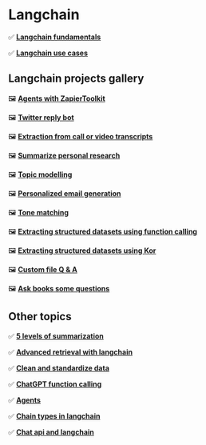 # Langchain

✅ **[Langchain fundamentals](/content/tools/langchain/LangChain%20Cookbook%20Part%201%20-%20Fundamentals.ipynb)**

✅ **[Langchain use cases](/content/tools/langchain/LangChain%20Cookbook%20Part%202%20-%20Use%20Cases.ipynb)**


## Langchain projects gallery

<!-- 🖼️ **[Agents](/content/tools/langchain/projects/agents/Agents.ipynb)** -->

🖼️ **[Agents with ZapierToolkit](/content/tools/langchain/projects/agents/Agents%20+%20ZapierToolkit.ipynb)**

🖼️ **[Twitter reply bot](/content/tools/langchain/projects/agents/Agents%20+%20ZapierToolkit.ipynb)**

🖼️ **[Extraction from call or video transcripts](/content/tools/langchain/projects/data_generation/Working%20With%20Call%20or%20Video%20Transcripts.ipynb)**

🖼️ **[Summarize personal research](/content/tools/langchain/projects/data_generation/Using%20LLMs%20To%20Summarize%20Personal%20Research.ipynb)**

🖼️ **[Topic modelling](/content/tools/langchain/projects/data_generation/Topic%20Modeling%20With%20Language%20Models.ipynb)**

🖼️ **[Personalized email generation](/content/tools/langchain/projects/data_generation/Personalized%20Email%20Generation.ipynb)**

🖼️ **[Tone matching](/content/tools/langchain/projects/data_generation/Instructing%20LLMs%20To%20Match%20Tone.ipynb)**

🖼️ **[Extracting structured datasets using function calling](/content/tools/langchain/projects/data_generation/Expert%20Structured%20Output%20(Using%20Function%20Calling).ipynb)**

🖼️ **[Extracting structured datasets using Kor](/content/tools/langchain/projects/data_generation/Expert%20Structured%20Output%20(Using%20Kor).ipynb)**

🖼️ **[Custom file Q & A](/content/tools/langchain/projects/data_generation/Custom%20Files%20Question%20&%20Answer.ipynb)**

🖼️ **[Ask books some questions](/content/tools/langchain/projects/data_generation/Ask%20A%20Book%20Questions.ipynb)**


## Other topics

✅ **[5 levels of summarization](/content/tools/langchain/projects/data_generation/5%20Levels%20Of%20Summarization%20-%20Novice%20To%20Expert.ipynb)**

✅ **[Advanced retrieval with langchain](/content/tools/langchain/projects/data_generation/Advanced%20Retrieval%20With%20LangChain.ipynb)**

✅ **[Clean and standardize data](/content/tools/langchain/projects/data_generation/Clean%20and%20Standardize%20Data.ipynb)**

✅ **[ChatGPT function calling](/content/tools/langchain/projects/data_generation/Exploring%20ChatGPT%20Function%20Calling.ipynb)**

✅ **[Agents](/content/tools/langchain/projects/agents/Agents.ipynb)**

✅ **[Chain types in langchain](/content/tools/langchain/projects/chains/Chain%20Types.ipynb)**

✅ **[Chat api and langchain](/content/tools/langchain/projects/chatapi/ChatAPI%20+%20LangChain%20Basics.ipynb)**




